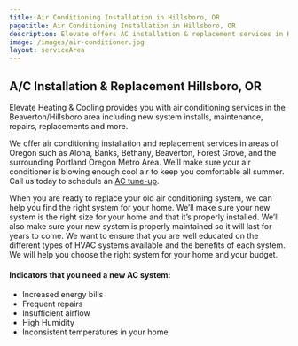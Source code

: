 ```yaml
---
title: Air Conditioning Installation in Hillsboro, OR
pagetitle: Air Conditioning Installation in Hillsboro, OR
description: Elevate offers AC installation & replacement services in Hillsboro, OR areas. Call us today to schedule.
image: /images/air-conditioner.jpg
layout: serviceArea
---
```


## A/C Installation & Replacement Hillsboro, OR

Elevate Heating & Cooling provides you with air conditioning services in the Beaverton/Hillsboro area including new system installs, maintenance, repairs, replacements and more.

We offer air conditioning installation and replacement services in areas of Oregon such as Aloha, Banks, Bethany, Beaverton, Forest Grove, and the surrounding Portland Oregon Metro Area. We’ll make sure your air conditioner is blowing enough cool air to keep you comfortable all summer. Call us today to schedule an [AC tune-up](../ac-repair-and-maintenance/).

When you are ready to replace your old air conditioning system, we can help you find the right system for your home. We’ll make sure your new system is the right size for your home and that it’s properly installed. We’ll also make sure your new system is properly maintained so it will last for years to come. We want to ensure that you are well educated on the different types of HVAC systems available and the benefits of each system. We will help you choose the right system for your home and your budget.

#### Indicators that you need a new AC system:

- Increased energy bills
- Frequent repairs
- Insufficient airflow
- High Humidity
- Inconsistent temperatures in your home